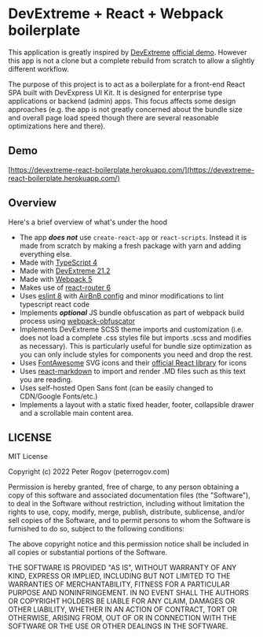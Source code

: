 # DevExtreme + React + Webpack boilerplate

This application is greatly inspired by [DevExtreme](https://js.devexpress.com/) [official demo](https://devexpress.github.io/devextreme-react-template/#/home). 
However this app is not a clone but a complete rebuild from scratch to allow a slightly different workflow.

The purpose of this project is to act as a boilerplate for a front-end React SPA built with DevExpress UI Kit. It is designed for enterprise type applications or backend (admin) apps. This focus affects some design approaches (e.g. the app is not greatly concerned about the bundle size and overall page load speed though there are several reasonable optimizations here and there).

## Demo
[https://devextreme-react-boilerplate.herokuapp.com/](https://devextreme-react-boilerplate.herokuapp.com/)

## Overview
Here's a brief overview of what's under the hood
- The app _**does not**_ use `create-react-app` or `react-scripts`. Instead it is made from scratch by making a fresh package with yarn and adding everything else.
- Made with [TypeScript 4](https://www.typescriptlang.org/)
- Made with [DevExtreme 21.2](https://js.devexpress.com/) 
- Made with [Webpack 5](https://webpack.js.org/)
- Makes use of [react-router 6](https://www.npmjs.com/package/react-router-dom)
- Uses [eslint 8](https://eslint.org/) with [AirBnB config](https://www.npmjs.com/package/eslint-config-airbnb) and minor  modifications to lint typescript react code
- Implements _**optional**_ JS bundle obfuscation as part of webpack build process using [webpack-obfuscator](https://www.npmjs.com/package/webpack-obfuscator)
- Implements DevExtreme SCSS theme imports and customization (i.e. does not load a complete .css styles file but imports .scss and modifies as necessary). This is particularly useful for bundle size optimization as you can only include styles for components you need and drop the rest.
- Uses [FontAwesome](https://fontawesome.com/) SVG icons and their [official React library](https://fontawesome.com/v5.15/how-to-use/on-the-web/using-with/react) for icons
- Uses [react-markdown](https://www.npmjs.com/package/react-markdown) to import and render .MD files such as this text you are reading.
- Uses self-hosted Open Sans font (can be easily changed to CDN/Google Fonts/etc.)
- Implements a layout with a static fixed header, footer, collapsible drawer and a scrollable main content area.

## LICENSE

MIT License

Copyright (c) 2022 Peter Rogov (peterrogov.com)

Permission is hereby granted, free of charge, to any person obtaining a copy
of this software and associated documentation files (the "Software"), to deal
in the Software without restriction, including without limitation the rights
to use, copy, modify, merge, publish, distribute, sublicense, and/or sell
copies of the Software, and to permit persons to whom the Software is
furnished to do so, subject to the following conditions:

The above copyright notice and this permission notice shall be included in all
copies or substantial portions of the Software.

THE SOFTWARE IS PROVIDED "AS IS", WITHOUT WARRANTY OF ANY KIND, EXPRESS OR
IMPLIED, INCLUDING BUT NOT LIMITED TO THE WARRANTIES OF MERCHANTABILITY,
FITNESS FOR A PARTICULAR PURPOSE AND NONINFRINGEMENT. IN NO EVENT SHALL THE
AUTHORS OR COPYRIGHT HOLDERS BE LIABLE FOR ANY CLAIM, DAMAGES OR OTHER
LIABILITY, WHETHER IN AN ACTION OF CONTRACT, TORT OR OTHERWISE, ARISING FROM,
OUT OF OR IN CONNECTION WITH THE SOFTWARE OR THE USE OR OTHER DEALINGS IN THE
SOFTWARE.